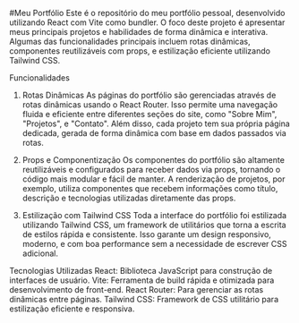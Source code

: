 #Meu Portfólio
Este é o repositório do meu portfólio pessoal, desenvolvido utilizando React com Vite como bundler. O foco deste projeto é apresentar meus principais projetos e habilidades de forma dinâmica e interativa. Algumas das funcionalidades principais incluem rotas dinâmicas, componentes reutilizáveis com props, e estilização eficiente utilizando Tailwind CSS.

Funcionalidades
1. Rotas Dinâmicas
As páginas do portfólio são gerenciadas através de rotas dinâmicas usando o React Router. Isso permite uma navegação fluida e eficiente entre diferentes seções do site, como "Sobre Mim", "Projetos", e "Contato". Além disso, cada projeto tem sua própria página dedicada, gerada de forma dinâmica com base em dados passados via rotas.

2. Props e Componentização
Os componentes do portfólio são altamente reutilizáveis e configurados para receber dados via props, tornando o código mais modular e fácil de manter. A renderização de projetos, por exemplo, utiliza componentes que recebem informações como título, descrição e tecnologias utilizadas diretamente das props.

3. Estilização com Tailwind CSS
Toda a interface do portfólio foi estilizada utilizando Tailwind CSS, um framework de utilitários que torna a escrita de estilos rápida e consistente. Isso garante um design responsivo, moderno, e com boa performance sem a necessidade de escrever CSS adicional.

Tecnologias Utilizadas
React: Biblioteca JavaScript para construção de interfaces de usuário.
Vite: Ferramenta de build rápida e otimizada para desenvolvimento de front-end.
React Router: Para gerenciar as rotas dinâmicas entre páginas.
Tailwind CSS: Framework de CSS utilitário para estilização eficiente e responsiva.
